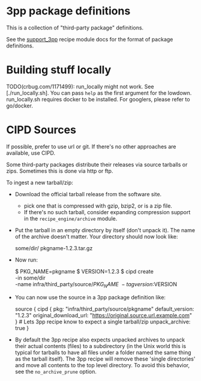 # 3pp package definitions

This is a collection of "third-party package" definitions.

See the [support_3pp] recipe module docs for the format of package
definitions.

[support_3pp]: /recipes/README.recipes.md#recipe_modules-support_3pp

# Building stuff locally

TODO(crbug.com/1171499): run_locally might not work.
See [./run_locally.sh]. You can pass `help` as the first argument for the
lowdown.
run_locally.sh requires docker to be installed. For googlers, please refer
to go/docker.

# CIPD Sources

If possible, prefer to use url or git. If there's no other approaches are
available, use CIPD.

Some third-party packages distribute their releases via source tarballs or zips.
Sometimes this is done via http or ftp.

To ingest a new tarball/zip:
  * Download the official tarball release from the software site.
    * pick one that is compressed with gzip, bzip2, or is a zip file.
    * If there's no such tarball, consider expanding compression support
      in the `recipe_engine/archive` module.
  * Put the tarball in an empty directory by itself (don't unpack it). The
    name of the archive doesn't matter. Your directory should now look like:

      some/dir/
          pkgname-1.2.3.tar.gz

  * Now run:

      $ PKG_NAME=pkgname
      $ VERSION=1.2.3
      $ cipd create  \
        -in some/dir \
        -name infra/third_party/source/$PKG_NAME \
        -tag version:$VERSION

  * You can now use the source in a 3pp package definition like:

      source {
        cipd {
          pkg: "infra/third_party/source/pkgname"
          default_version: "1.2.3"
          original_download_url: "https://original.source.url.example.com"
        }
        # Lets 3pp recipe know to expect a single tarball/zip
        unpack_archive: true
      }

  * By default the 3pp recipe also expects unpacked archives to unpack their
    actual contents (files) to a subdirectory (in the Unix world this is typical
    for tarballs to have all files under a folder named the same thing as the
    tarball itself). The 3pp recipe will remove these 'single directories' and
    move all contents to the top level directory. To avoid this behavior, see
    the `no_archive_prune` option.
